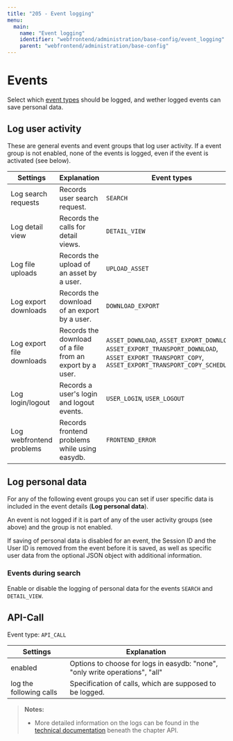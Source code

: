 ```yaml
---
title: "205 - Event logging"
menu:
  main:
    name: "Event logging"
    identifier: "webfrontend/administration/base-config/event_logging"
    parent: "webfrontend/administration/base-config"
---
```

# Events

Select which [event types](../../../../technical/types/event/#event-types) should be logged, and wether logged events can save personal data.

## Log user activity

These are general events and event groups that log user activity. If a event group is not enabled, none of the events is logged, even if the event is activated (see below).

| Settings | Explanation | Event types |
|---|---|---|
| Log search requests | Records user search request. | `SEARCH` |
| Log detail view | Records the calls for detail views. | `DETAIL_VIEW` |
| Log file uploads | Records the upload of an asset by a user. | `UPLOAD_ASSET` |
| Log export downloads | Records the download of an export by a user. | `DOWNLOAD_EXPORT` |
| Log export file downloads | Records the download of a file from an export by a user. | `ASSET_DOWNLOAD`, `ASSET_EXPORT_DOWNLOAD`, `ASSET_EXPORT_TRANSPORT_DOWNLOAD`, `ASSET_EXPORT_TRANSPORT_COPY`, `ASSET_EXPORT_TRANSPORT_COPY_SCHEDULED` |
| Log login/logout | Records a user's login and logout events. | `USER_LOGIN`, `USER_LOGOUT` |
| Log webfrontend problems | Records frontend problems while using easydb. | `FRONTEND_ERROR` |

## Log personal data

For any of the following event groups you can set if user specific data is included in the event details (**Log personal data**).

An event is not logged if it is part of any of the user activity groups (see above) and the group is not enabled.

If saving of personal data is disabled for an event, the Session ID and the User ID is removed from the event before it is saved, as well as specific user data from the optional JSON object with additional information.

### Events during search

Enable or disable the logging of personal data for the events `SEARCH` and `DETAIL_VIEW`.

## API-Call

Event type: `API_CALL`

| Settings | Explanation |
|---|---|
| enabled | Options to choose for logs in easydb: "none", "only write operations", "all" |
| log the following calls | Specification of calls, which are supposed to be logged. |

> **Notes:**
>
> - More detailed information on the logs can be found in the [technical documentation](https://docs.easydb.de/en/technical/api) beneath the chapter API.
